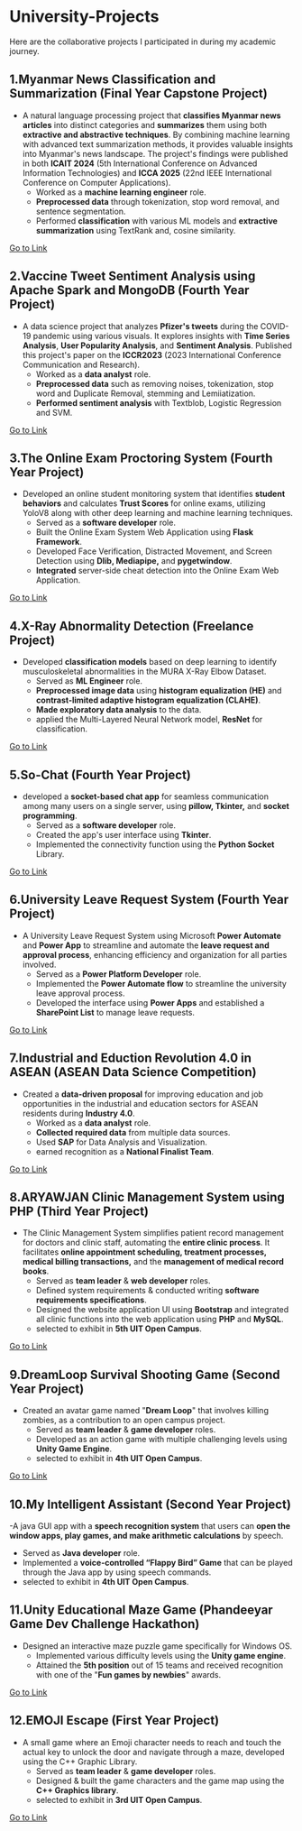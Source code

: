 # University-Projects
Here are the collaborative projects I participated in during my academic journey.

## 1.Myanmar News Classification and Summarization (Final Year Capstone Project)
- A natural language processing project that **classifies Myanmar news articles** into distinct categories and **summarizes** them using both **extractive and abstractive techniques**. By combining machine learning with advanced text summarization methods, it provides valuable insights into Myanmar's news landscape. The project's findings were published in both **ICAIT 2024** (5th International Conference on Advanced Information Technologies) and **ICCA 2025** (22nd IEEE International Conference on Computer Applications).
  - Worked as a **machine learning engineer** role.
  - **Preprocessed data** through tokenization, stop word removal, and sentence segmentation.
  - Performed **classification** with various ML models and **extractive summarization** using TextRank and, cosine similarity.

[Go to Link](https://github.com/aungkhantmyat/Myanmar-News-Classification-and-Summarization)
## 2.Vaccine Tweet Sentiment Analysis using Apache Spark and MongoDB (Fourth Year Project)
- A data science project that analyzes **Pfizer's tweets** during the COVID-19 pandemic using various visuals. It explores insights with **Time Series Analysis**, **User Popularity Analysis**, and **Sentiment Analysis**. Published this project's paper on the **ICCR2023** (2023 International Conference Communication and Research).
  - Worked as a **data analyst** role.
  - **Preprocessed data** such as removing noises, tokenization, stop word and Duplicate Removal, stemming and Lemiiatization.
  - **Performed sentiment analysis** with Textblob, Logistic Regression and SVM.

[Go to Link](https://github.com/aungkhantmyat/Vaccine-Tweets-Sentiment-Analysis)
## 3.The Online Exam Proctoring System (Fourth Year Project)
- Developed an online student monitoring system that identifies **student behaviors** and calculates **Trust Scores** for online exams, utilizing YoloV8 along with other deep learning and machine learning techniques.
  - Served as a **software developer** role.
  - Built the Online Exam System Web Application using **Flask Framework**.
  - Developed Face Verification, Distracted Movement, and Screen Detection using **Dlib, Mediapipe,** and **pygetwindow**. 
  - **Integrated** server-side cheat detection into the Online Exam Web Application.

[Go to Link](https://github.com/aungkhantmyat/The-Online-Exam-Proctor)
## 4.X-Ray Abnormality Detection (Freelance Project)
- Developed **classification models** based on deep learning to identify musculoskeletal abnormalities in the MURA X-Ray Elbow Dataset. 
  - Served as **ML Engineer** role.
  - **Preprocessed image data** using **histogram equalization (HE)** and **contrast-limited adaptive histogram equalization (CLAHE)**.
  - **Made exploratory data analysis** to the data.
  - applied the Multi-Layered Neural Network model, **ResNet** for classification.

[Go to Link](https://github.com/aungkhantmyat/MURA-ELBOW)
## 5.So-Chat (Fourth Year Project)
- developed a **socket-based chat app** for seamless communication among many users on a single server,  using **pillow, Tkinter,** and **socket programming**.
  - Served as a **software developer** role.
  - Created the app's user interface using **Tkinter**.
  - Implemented the connectivity function using the **Python Socket** Library.

[Go to Link](https://github.com/aungkhantmyat/So_Chat)
## 6.University Leave Request System (Fourth Year Project)
- A University Leave Request System using Microsoft **Power Automate** and **Power App** to streamline and automate the **leave request and approval process**, enhancing efficiency and organization for all parties involved.
  - Served as a **Power Platform Developer** role.
  - Implemented the **Power Automate flow** to streamline the university leave approval process. 
  - Developed the interface using **Power Apps** and established a **SharePoint List** to manage leave requests.

[Go to Link](https://github.com/aungkhantmyat/University-Leave-Request-System)
## 7.Industrial and Eduction Revolution 4.0 in ASEAN (ASEAN Data Science Competition)
- Created a **data-driven proposal** for improving education and job opportunities in the industrial and education sectors for ASEAN residents during **Industry 4.0**. 
  - Worked as a **data analyst** role.
  - **Collected required data** from multiple data sources.
  - Used **SAP** for Data Analysis and Visualization.
  - earned recognition as a **National Finalist Team**.

[Go to Link](https://github.com/aungkhantmyat/asean-data-science-2020)
## 8.ARYAWJAN Clinic Management System using PHP (Third Year Project)
- The Clinic Management System simplifies patient record management for doctors and clinic staff, automating the **entire clinic process**. It facilitates **online appointment scheduling, treatment processes, medical billing transactions,** and the **management of medical record books**.
  - Served as **team leader** & **web developer** roles.
  - Defined system requirements & conducted writing **software requirements specifications**.
  - Designed the website application UI using **Bootstrap** and integrated all clinic functions into the web application using **PHP** and **MySQL**.
  - selected to exhibit in **5th UIT Open Campus**.

[Go to Link](https://github.com/aungkhantmyat/ARYAWJAN-Clinic-Management-System)
## 9.DreamLoop Survival Shooting Game (Second Year Project)
- Created an avatar game named "**Dream Loop**" that involves killing zombies, as a contribution to an open campus project. 
  - Served as **team leader** & **game developer** roles.
  - Developed as an action game with multiple challenging levels using **Unity Game Engine**.
  - selected to exhibit in **4th UIT Open Campus**.

[Go to Link](https://github.com/aungkhantmyat/DreamLoop-Survival-Shooting-Game)
## 10.My Intelligent Assistant (Second Year Project)
-A java GUI app with a **speech recognition system** that users can **open the window apps, play games, and make arithmetic calculations** by speech.
  - Served as **Java developer** role.
  - Implemented a **voice-controlled “Flappy Bird” Game** that can be played through the Java app by using speech commands.
  - selected to exhibit in **4th UIT Open Campus**.

## 11.Unity Educational Maze Game (Phandeeyar Game Dev Challenge Hackathon)
- Designed an interactive maze puzzle game specifically for Windows OS.
  - Implemented various difficulty levels using the **Unity game engine**. 
  - Attained the **5th position** out of 15 teams and received recognition with one of the "**Fun games by newbies**" awards.
 
[Go to Link](https://github.com/aungkhantmyat/EMOJI-ESCAPE)
## 12.EMOJI Escape (First Year Project)
- A small game where an Emoji character needs to reach and touch the actual key to unlock the door and navigate through a maze, developed using the C++ Graphic Library.
  - Served as **team leader** & **game developer** roles.
  - Designed & built the game characters and the game map using the **C++ Graphics library**. 
  - selected to exhibit in **3rd UIT Open Campus**.

[Go to Link](https://github.com/aungkhantmyat/Key-Finding-Puzzle-Game)
